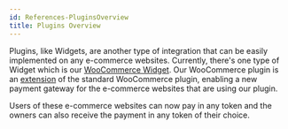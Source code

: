 ```yaml
---
id: References-PluginsOverview
title: Plugins Overview
---
```

Plugins, like Widgets, are another type of integration that can be easily implemented on any e-commerce websites. Currently, there's one type of Widget which is our [WooCommerce Widget](references-woocommerceplugin.md). Our WooCommerce plugin is an [extension](https://woocommerce.com/product-category/woocommerce-extensions/) of the standard WooCommerce plugin, enabling a new payment gateway for the e-commerce websites that are using our plugin.

Users of these e-commerce websites can now pay in any token and the owners can also receive the payment in any token of their choice.
